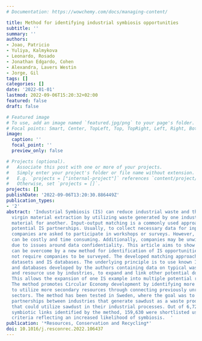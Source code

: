 ```yaml
---
# Documentation: https://wowchemy.com/docs/managing-content/

title: Method for identifying industrial symbiosis opportunities
subtitle: ''
summary: ''
authors:
- Joao, Patricio
- Yuliya, Kalmykova
- Leonardo, Rosado
- Jonathan Edgardo, Cohen
- Alexandra, Lavers Westin
- Jorge, Gil
tags: []
categories: []
date: '2022-01-01'
lastmod: 2022-09-06T15:20:32+02:00
featured: false
draft: false

# Featured image
# To use, add an image named `featured.jpg/png` to your page's folder.
# Focal points: Smart, Center, TopLeft, Top, TopRight, Left, Right, BottomLeft, Bottom, BottomRight.
image:
  caption: ''
  focal_point: ''
  preview_only: false

# Projects (optional).
#   Associate this post with one or more of your projects.
#   Simply enter your project's folder or file name without extension.
#   E.g. `projects = ["internal-project"]` references `content/project/deep-learning/index.md`.
#   Otherwise, set `projects = []`.
projects: []
publishDate: '2022-09-06T13:20:30.886449Z'
publication_types:
- '2'
abstract: 'Industrial Symbiosis (IS) can reduce industrial waste and the need for
  virgin material extraction by utilizing waste generated by one industry as a raw
  material for another. Input-output matching is a commonly used approach for identifying
  potential IS partnerships. Usually, to collect necessary data for input-output matching,
  companies are asked to participate in workshops or surveys. However, such activities
  can be costly and time consuming. Additionally, companies may be unwilling to participate
  due to issues around data confidentiality. This article aims to show how these barriers
  can be overcome by a new method for identification of IS opportunities, which does
  not require companies to be surveyed. The developed matching approach uses statistical
  datasets and IS databases. The underlying principle is to use known IS partnerships
  and databases developed by the authors containing data on typical waste generation
  and resource use by industries, to expand and link other potential donors and receivers.
  This allows the expansion of one IS example into multiple potential relationships.
  The method promotes Circular Economy development by identifying more opportunities
  to utilize more secondary resources through connecting previously unrelated industry
  sectors. The method has been tested in Sweden, where the goal was to identify potential
  partnerships between industries that generate sawdust as a waste product and companies
  that could utilize sawdust in their industrial processes. Out of 6,726,534 potential
  symbiotic links identified by the method, 159,630 were shortlisted using prioritization
  criteria reflecting an increased likelihood of symbiosis.  '
publication: '*Resources, Conservation and Recycling*'
doi: 10.1016/j.resconrec.2022.106437
---
```

